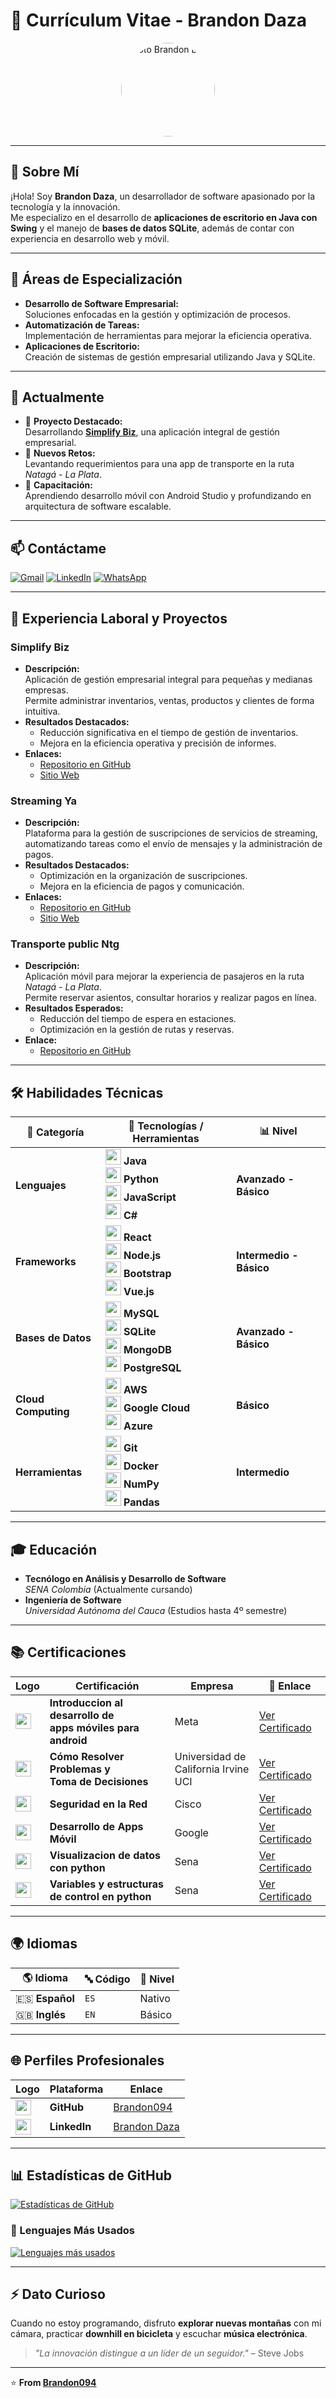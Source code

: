# 🎯 Currículum Vitae - Brandon Daza

<div align="center">
  <img src="https://drive.google.com/uc?export=view&id=1oRaalQmFmdbitUZz6PBdB3OXlb4Oj42F" alt="Foto Brandon Daza" width="150" style="border-radius: 100%;">
</div>

---

## 📌 Sobre Mí

¡Hola! Soy **Brandon Daza**, un desarrollador de software apasionado por la tecnología y la innovación.  
Me especializo en el desarrollo de **aplicaciones de escritorio en Java con Swing** y el manejo de **bases de datos SQLite**, además de contar con experiencia en desarrollo web y móvil.

---

## 📌 Áreas de Especialización

- **Desarrollo de Software Empresarial:**  
  Soluciones enfocadas en la gestión y optimización de procesos.
- **Automatización de Tareas:**  
  Implementación de herramientas para mejorar la eficiencia operativa.
- **Aplicaciones de Escritorio:**  
  Creación de sistemas de gestión empresarial utilizando Java y SQLite.

---

## 📍 Actualmente

- 🚀 **Proyecto Destacado:**  
  Desarrollando [**Simplify Biz**](https://github.com/Brandon094/Simplify-Biz), una aplicación integral de gestión empresarial.
- 📱 **Nuevos Retos:**  
  Levantando requerimientos para una app de transporte en la ruta *Natagá - La Plata*.
- 🌱 **Capacitación:**  
  Aprendiendo desarrollo móvil con Android Studio y profundizando en arquitectura de software escalable.

---

## 📫 Contáctame

[![Gmail](https://img.shields.io/badge/Gmail-D14836?logo=gmail&logoColor=white)](mailto:dazace94@gmail.com)
[![LinkedIn](https://img.shields.io/badge/LinkedIn-0A66C2?logo=linkedin&logoColor=white)](https://www.linkedin.com/in/brandondaza)
[![WhatsApp](https://img.shields.io/badge/WhatsApp-25D366?logo=whatsapp&logoColor=white)](https://wa.me/573222824941)

---

## 🔰 Experiencia Laboral y Proyectos

### Simplify Biz
- **Descripción:**  
  Aplicación de gestión empresarial integral para pequeñas y medianas empresas.  
  Permite administrar inventarios, ventas, productos y clientes de forma intuitiva.
- **Resultados Destacados:**  
  - Reducción significativa en el tiempo de gestión de inventarios.  
  - Mejora en la eficiencia operativa y precisión de informes.
- **Enlaces:**  
  - [Repositorio en GitHub](https://github.com/Brandon094/Simplify-Biz)  
  - [Sitio Web](https://brandon094.github.io/Simplify-Biz-Website/)

### Streaming Ya
- **Descripción:**  
  Plataforma para la gestión de suscripciones de servicios de streaming, automatizando tareas como el envío de mensajes y la administración de pagos.
- **Resultados Destacados:**  
  - Optimización en la organización de suscripciones.  
  - Mejora en la eficiencia de pagos y comunicación.
- **Enlaces:**  
  - [Repositorio en GitHub](https://github.com/Brandon094/Streaming-Ya)  
  - [Sitio Web](https://brandon094.github.io/Streaming-Ya/)

### Transporte public Ntg
- **Descripción:**  
  Aplicación móvil para mejorar la experiencia de pasajeros en la ruta *Natagá - La Plata*.  
  Permite reservar asientos, consultar horarios y realizar pagos en línea.
- **Resultados Esperados:**  
  - Reducción del tiempo de espera en estaciones.  
  - Optimización en la gestión de rutas y reservas.
- **Enlace:**  
  - [Repositorio en GitHub](https://github.com/Brandon094/Trans-public-Ntg)

---

## 🛠️ Habilidades Técnicas  

| 🌟 Categoría        | 🚀 Tecnologías / Herramientas                                                                                          | 📊 Nivel        |
|--------------------|--------------------------------------------------------------------------------------------------------------------|----------------|
| **Lenguajes**     | <img src="https://cdn.iconscout.com/icon/free/png-256/free-java-60-1174953.png" width="25"> **Java**  <br> <img src="https://cdn.iconscout.com/icon/free/png-256/free-python-3628999-3030224.png" width="25"> **Python**  <br> <img src="https://cdn-icons-png.flaticon.com/512/5968/5968292.png" width="25"> **JavaScript**  <br> <img src="https://cdn-icons-png.flaticon.com/512/6132/6132222.png" width="25"> **C#**  | **Avanzado - Básico** |
| **Frameworks**    | <img src="https://cdn.iconscout.com/icon/free/png-256/free-react-1-282599.png" width="25"> **React**  <br> <img src="https://cdn-icons-png.flaticon.com/512/919/919825.png" width="25"> **Node.js**  <br> <img src="https://getbootstrap.com/docs/5.3/assets/brand/bootstrap-logo-shadow.png" width="25"> **Bootstrap**  <br> <img src="https://cdn.iconscout.com/icon/free/png-256/free-vue-282497.png" width="25"> **Vue.js**  | **Intermedio - Básico** |
| **Bases de Datos** | <img src="https://cdn-icons-png.flaticon.com/512/5968/5968313.png" width="25"> **MySQL**  <br> <img src="https://upload.wikimedia.org/wikipedia/commons/3/38/SQLite370.svg" width="25"> **SQLite**  <br> <img src="https://cdn.iconscout.com/icon/free/png-256/free-mongodb-5-1175140.png" width="25"> **MongoDB**  <br> <img src="https://cdn-icons-png.flaticon.com/512/919/919836.png" width="25"> **PostgreSQL**  | **Avanzado - Básico** |
| **Cloud Computing** | <img src="https://w7.pngwing.com/pngs/555/220/png-transparent-aws-hd-logo.png" width="25"> **AWS**  <br> <img src="https://pluspng.com/img-png/google-cloud-logo-png-google-cloud-platform-cloud-computing-bigquery-google-storage-png-728x468.jpg" width="25"> **Google Cloud**  <br> <img src="https://logos-world.net/wp-content/uploads/2021/02/Microsoft-Azure-Emblem.png" width="25"> **Azure**  | **Básico** |
| **Herramientas**   | <img src="https://git-scm.com/images/logos/downloads/Git-Icon-1788C.png" width="25"> **Git**  <br> <img src="https://cdn-icons-png.flaticon.com/512/919/919853.png" width="25"> **Docker**  <br> <img src="https://upload.wikimedia.org/wikipedia/commons/3/31/NumPy_logo_2020.svg" width="25"> **NumPy**  <br> <img src="https://upload.wikimedia.org/wikipedia/commons/e/ed/Pandas_logo.svg" width="25"> **Pandas**  | **Intermedio** |


---

## 🎓 Educación

- **Tecnólogo en Análisis y Desarrollo de Software**  
  *SENA Colombia* (Actualmente cursando)
- **Ingeniería de Software**  
  *Universidad Autónoma del Cauca* (Estudios hasta 4º semestre)

---

## 📚 Certificaciones  

| Logo | Certificación | Empresa | 📜 Enlace |
|------|--------------|---------|----------|
| <img src="https://eltallerdehector.com/wp-content/uploads/2022/10/meta-logo-png-Download.png" width="25"> | **Introduccion al desarrollo de<br>apps móviles para android** | Meta | [Ver Certificado](https://www.coursera.org/account/accomplishments/verify/JYULMN95BJ4F) |
| <img src="https://logodix.com/logo/1700442.png" width="25"> | **Cómo Resolver Problemas y<br>Toma de Decisiones** | Universidad de<br> California Irvine UCI | [Ver Certificado](https://www.coursera.org/account/accomplishments/verify/PII659RIPDC2) |
| <img src="https://upload.wikimedia.org/wikipedia/commons/thumb/0/08/Cisco_logo_blue_2016.svg/1280px-Cisco_logo_blue_2016.svg.png" width="25"> | **Seguridad en la Red** | Cisco | [Ver Certificado](https://www.coursera.org/account/accomplishments/verify/JXMGWQZHPKPP) |
| <img src="https://w7.pngwing.com/pngs/326/85/png-transparent-google-logo-google-text-trademark-logo.png" width="25"> | **Desarrollo de Apps Móvil** | Google | [Ver Certificado](https://skillshop.exceedlms.com/student/award/3J7grcrR2ZZknYi3Gam9oiDM) |
| <img src="https://toppng.com/uploads/preview/sena-colombia-vector-logo-11574045414dyuulrnx7t.png" width="25"> | **Visualizacion de datos con python** | Sena | [Ver Certificado](https://drive.google.com/file/d/1AO-Hp3s_8-RnSPu0nAp_h4SIU0g4KNv7/view) |
| <img src="https://toppng.com/uploads/preview/sena-colombia-vector-logo-11574045414dyuulrnx7t.png" width="25"> | **Variables y estructuras<br>de control en python** | Sena | [Ver Certificado](https://drive.google.com/file/d/1ig2sy1tXsj08XHxVV3njEa9bfD9EOWo0/view) |

---

## 🌍 Idiomas  

| 🌎 Idioma | 🔤 Código | 📖 Nivel |
|-----------|---------|---------|
| 🇪🇸 **Español** | `ES` | Nativo |
| 🇬🇧 **Inglés** | `EN` | Básico |


---

## 🌐 Perfiles Profesionales  

| Logo | Plataforma | Enlace |
|------|------------|--------|
| <img src="https://cdn-icons-png.flaticon.com/512/733/733609.png" width="25"> | **GitHub** | [Brandon094](https://github.com/Brandon094) |
| <img src="https://cdn-icons-png.flaticon.com/512/174/174857.png" width="25"> | **LinkedIn** | [Brandon Daza](https://linkedin.com/in/brandondaza) |

---

## 📊 Estadísticas de GitHub

[![Estadísticas de GitHub](https://github-readme-stats.vercel.app/api?username=Brandon094&show_icons=true&theme=radical)](https://github.com/Brandon094)

### 📌 Lenguajes Más Usados

[![Lenguajes más usados](https://github-readme-stats.vercel.app/api/top-langs/?username=Brandon094&layout=compact&theme=radical)](https://github.com/Brandon094)

---

## ⚡ Dato Curioso

Cuando no estoy programando, disfruto **explorar nuevas montañas** con mi cámara, practicar **downhill en bicicleta** y escuchar **música electrónica**.  
> *"La innovación distingue a un líder de un seguidor."* – Steve Jobs

---

⭐ **From [Brandon094](https://github.com/Brandon094)**
